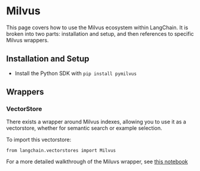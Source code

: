 Milvus
======

This page covers how to use the Milvus ecosystem within LangChain. It is broken into two parts: installation and setup, and then references to specific Milvus wrappers.

Installation and Setup[​](#installation-and-setup "Direct link to Installation and Setup")
------------------------------------------------------------------------------------------

*   Install the Python SDK with `pip install pymilvus`

Wrappers[​](#wrappers "Direct link to Wrappers")
------------------------------------------------

### VectorStore[​](#vectorstore "Direct link to VectorStore")

There exists a wrapper around Milvus indexes, allowing you to use it as a vectorstore, whether for semantic search or example selection.

To import this vectorstore:

    from langchain.vectorstores import Milvus

For a more detailed walkthrough of the Miluvs wrapper, see [this notebook](/docs/modules/data_connection/vectorstores/integrations/milvus.html)